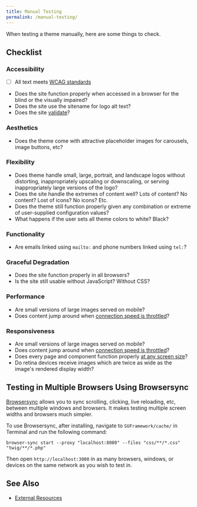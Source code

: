 ```yaml
---
title: Manual Testing
permalink: /manual-testing/
---
```


When testing a theme manually, here are some things to check.

## Checklist

### Accessibility

- [ ] All text meets [WCAG standards](http://webaim.org/resources/contrastchecker/)
- Does the site function properly when accessed in a browser for the blind or the visually impaired?
- Does the site use the sitename for logo alt text?
- Does the site [validate](https://validator.w3.org/)?

### Aesthetics

- Does the theme come with attractive placeholder images for carousels, image buttons, etc?

### Flexibility

- Does theme handle small, large, portrait, and landscape logos without distorting, inappropriately upscaling or downscaling, or serving inappropriately large versions of the logo?
- Does the site handle the extremes of content well? Lots of content? No content? Lost of icons? No icons? Etc.
- Does the theme still function properly given any combination or extreme of user-supplied configuration values?
- What happens if the user sets all theme colors to white? Black?

### Functionality

- Are emails linked using `mailto:` and phone numbers linked using `tel:`?

### Graceful Degradation

- Does the site function properly in all browsers?
- Is the site still usable without JavaScript? Without CSS?

### Performance

- Are small versions of large images served on mobile?
- Does content jump around when [connection speed is throttled](https://css-tricks.com/throttling-the-network/)?

### Responsiveness

- Are small versions of large images served on mobile?
- Does content jump around when [connection speed is throttled](https://css-tricks.com/throttling-the-network/)?
- Does every page and component function properly [at any screen size](https://developers.google.com/web/tools/chrome-devtools/device-mode/?utm_source=dcc&utm_medium=redirect&utm_campaign=2016q3)?
- Do retina devices receive images which are twice as wide as the image's rendered display width?

## Testing in Multiple Browsers Using Browsersync

[Browsersync](https://www.browsersync.io/) allows you to sync scrolling, clicking, live reloading, etc, between multiple windows and browsers. It makes testing multiple screen widths and browsers much simpler.

To use Browsersync, after installing, navigate to `SUFramework/cache/` in Terminal and run the following command:

```
browser-sync start --proxy "localhost:8080" --files "css/**/*.css" "twig/**/*.php"
```

Then open `http://localhost:3000` in as many browsers, windows, or devices on the same network as you wish to test in.

## See Also

- [External Resources](external_resources.md)

